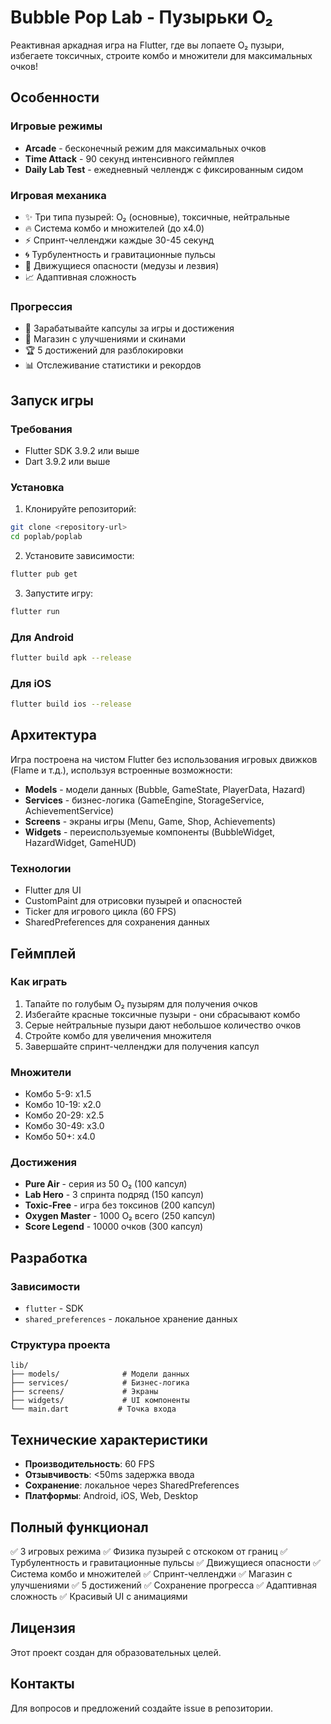# Bubble Pop Lab - Пузырьки O₂

Реактивная аркадная игра на Flutter, где вы лопаете O₂ пузыри, избегаете токсичных, строите комбо и множители для максимальных очков!

## Особенности

### Игровые режимы
- **Arcade** - бесконечный режим для максимальных очков
- **Time Attack** - 90 секунд интенсивного геймплея
- **Daily Lab Test** - ежедневный челлендж с фиксированным сидом

### Игровая механика
- ✨ Три типа пузырей: O₂ (основные), токсичные, нейтральные
- 🔥 Система комбо и множителей (до x4.0)
- ⚡ Спринт-челленджи каждые 30-45 секунд
- 🌀 Турбулентность и гравитационные пульсы
- 🐙 Движущиеся опасности (медузы и лезвия)
- 📈 Адаптивная сложность

### Прогрессия
- 💎 Зарабатывайте капсулы за игры и достижения
- 🏪 Магазин с улучшениями и скинами
- 🏆 5 достижений для разблокировки
- 📊 Отслеживание статистики и рекордов

## Запуск игры

### Требования
- Flutter SDK 3.9.2 или выше
- Dart 3.9.2 или выше

### Установка

1. Клонируйте репозиторий:
```bash
git clone <repository-url>
cd poplab/poplab
```

2. Установите зависимости:
```bash
flutter pub get
```

3. Запустите игру:
```bash
flutter run
```

### Для Android
```bash
flutter build apk --release
```

### Для iOS
```bash
flutter build ios --release
```

## Архитектура

Игра построена на чистом Flutter без использования игровых движков (Flame и т.д.), используя встроенные возможности:

- **Models** - модели данных (Bubble, GameState, PlayerData, Hazard)
- **Services** - бизнес-логика (GameEngine, StorageService, AchievementService)
- **Screens** - экраны игры (Menu, Game, Shop, Achievements)
- **Widgets** - переиспользуемые компоненты (BubbleWidget, HazardWidget, GameHUD)

### Технологии
- Flutter для UI
- CustomPaint для отрисовки пузырей и опасностей
- Ticker для игрового цикла (60 FPS)
- SharedPreferences для сохранения данных

## Геймплей

### Как играть
1. Тапайте по голубым O₂ пузырям для получения очков
2. Избегайте красные токсичные пузыри - они сбрасывают комбо
3. Серые нейтральные пузыри дают небольшое количество очков
4. Стройте комбо для увеличения множителя
5. Завершайте спринт-челленджи для получения капсул

### Множители
- Комбо 5-9: x1.5
- Комбо 10-19: x2.0
- Комбо 20-29: x2.5
- Комбо 30-49: x3.0
- Комбо 50+: x4.0

### Достижения
- **Pure Air** - серия из 50 O₂ (100 капсул)
- **Lab Hero** - 3 спринта подряд (150 капсул)
- **Toxic-Free** - игра без токсинов (200 капсул)
- **Oxygen Master** - 1000 O₂ всего (250 капсул)
- **Score Legend** - 10000 очков (300 капсул)

## Разработка

### Зависимости
- `flutter` - SDK
- `shared_preferences` - локальное хранение данных

### Структура проекта
```
lib/
├── models/              # Модели данных
├── services/            # Бизнес-логика
├── screens/             # Экраны
├── widgets/             # UI компоненты
└── main.dart           # Точка входа
```

## Технические характеристики

- **Производительность**: 60 FPS
- **Отзывчивость**: <50ms задержка ввода
- **Сохранение**: локальное через SharedPreferences
- **Платформы**: Android, iOS, Web, Desktop

## Полный функционал

✅ 3 игровых режима
✅ Физика пузырей с отскоком от границ
✅ Турбулентность и гравитационные пульсы
✅ Движущиеся опасности
✅ Система комбо и множителей
✅ Спринт-челленджи
✅ Магазин с улучшениями
✅ 5 достижений
✅ Сохранение прогресса
✅ Адаптивная сложность
✅ Красивый UI с анимациями

## Лицензия

Этот проект создан для образовательных целей.

## Контакты

Для вопросов и предложений создайте issue в репозитории.
